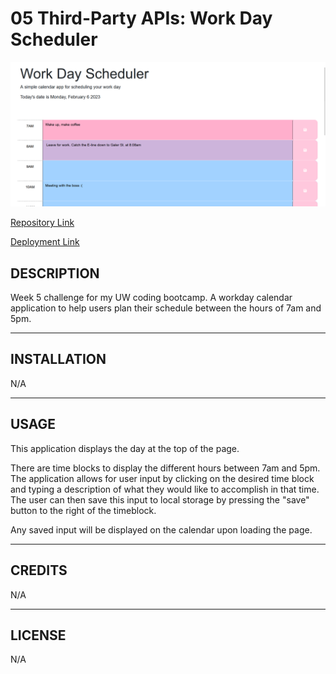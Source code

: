 # 05 Third-Party APIs: Work Day Scheduler

![Webpage Preview](./assets/preview.png)

[Repository Link](https://tykervella.github.io/MYcalendarisbetter/)

[Deployment Link](https://tykervella.github.io/MYcalendarisbetter/)


## DESCRIPTION
Week 5 challenge for my UW coding bootcamp. A workday calendar application to help users plan their schedule between the hours of 7am and 5pm. 

---

## INSTALLATION 

N/A

---

## USAGE

This application displays the day at the top of the page. 

There are time blocks to display the different hours between 7am and 5pm. The application allows for user input by clicking on the desired time block and typing a description of what they would like to accomplish in that time. The user can then save this input to local storage by pressing the "save" button to the right of the timeblock. 

Any saved input will be displayed on the calendar upon loading the page. 

---

## CREDITS 

N/A

---

## LICENSE 

N/A